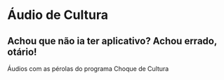 # Áudio de Cultura
## Achou que não ia ter aplicativo? Achou errado, otário!
Áudios com as pérolas do programa Choque de Cultura
